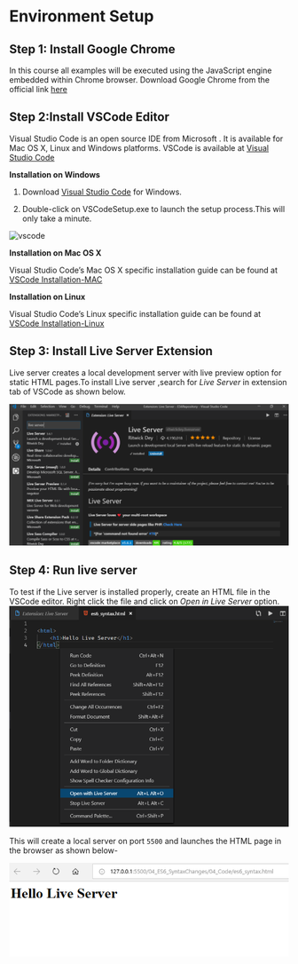 # Environment Setup

## Step 1: Install Google Chrome

In this course all examples will be executed using the JavaScript engine embedded within Chrome browser. Download Google Chrome from the official link [here](https://www.google.com/chrome/)

## Step 2:Install VSCode Editor

Visual Studio Code is an open source IDE from Microsoft . It is available for Mac OS X, Linux and Windows platforms. VSCode is available at [Visual Studio Code](https://code.visualstudio.com/)

**Installation on Windows**

1. Download [Visual Studio Code](https://code.visualstudio.com/) for Windows.  

2. Double-click on VSCodeSetup.exe to launch the setup process.This will only take a minute.

 <!--Screenshot here -->
 ![vscode](https://www.tutorialspoint.com/typescript/images/setup_wizard.jpg
)

**Installation on Mac OS X**

Visual Studio Code’s Mac OS X specific installation guide can be found at [VSCode Installation-MAC](https://code.visualstudio.com/Docs/editor/setup)

**Installation on Linux**

Visual Studio Code’s Linux specific installation guide can be found at [VSCode Installation-Linux](https://code.visualstudio.com/Docs/editor/setup)

## Step 3: Install Live Server Extension

Live server creates a local development server with live preview option for static HTML pages.To install Live server ,search for *Live Server* in extension tab of VSCode as shown below.

![live_server](
      https://github.com/kannans89/ES6Repo/blob/master/images/01_liveserver.PNG?raw=true
 )

## Step 4: Run live server

To test if the Live server is installed properly, create an HTML file in the VSCode editor. Right click the file and click on *Open in Live Server* option.
![live_server](
      https://github.com/kannans89/ES6Repo/blob/master/images/02_liveserver.png?raw=true
 )

 This will create a local server on port `5500` and launches the HTML page in the browser as shown below-

 ![live_server](
      https://github.com/kannans89/ES6Repo/blob/master/images/03_live_server.PNG?raw=true
 )
